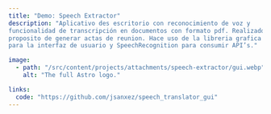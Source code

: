 ```yaml
---
title: "Demo: Speech Extractor"
description: "Aplicativo des escritorio con reconocimiento de voz y
funcionalidad de transcripción en documentos con formato pdf. Realizado con el
proposito de generar actas de reunion. Hace uso de la libreria grafica Tkinter
para la interfaz de usuario y SpeechRecognition para consumir API’s."

image:
  - path: "/src/content/projects/attachments/speech-extractor/gui.webp"
    alt: "The full Astro logo."

links:
  code: "https://github.com/jsanxez/speech_translator_gui"
---
```

